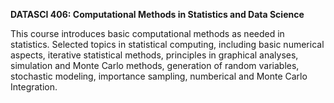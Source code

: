 **DATASCI 406: Computational Methods in Statistics and Data Science**

This course introduces basic computational methods as needed in statistics. Selected topics in statistical computing, including basic numerical aspects, iterative statistical methods, principles in graphical analyses, simulation and Monte Carlo methods, generation of random variables, stochastic modeling, importance sampling, numberical and Monte Carlo Integration.
